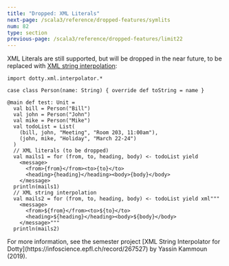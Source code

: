 ```yaml
---
title: "Dropped: XML Literals"
next-page: /scala3/reference/dropped-features/symlits
num: 82
type: section
previous-page: /scala3/reference/dropped-features/limit22
---
```


<!-- THIS FILE HAS BEEN GENERATED BY SCALADOC PREPROCESSOR.
    The whole process of generation the docs can be found under this README: https://github.com/lampepfl/dotty/blob/master/docs/README.md
    The source file can be found here https://github.com/lampepfl/dotty/edit/master/docs/docs/reference/dropped-features/xml.md
    NOTE THAT ANY CHANGES TO THIS FILE WILL BE OVERRIDEN BY PREPROCESSOR.
-->

XML Literals are still supported, but will be dropped in the near future, to
be replaced with [XML string interpolation](https://github.com/lampepfl/xml-interpolator):

<div class="snippet" scala-snippet ><div class="buttons"></div><pre><code class="language-scala"><span id="0" class="" >import dotty.xml.interpolator.*
</span><span id="1" class="" >
</span><span id="2" class="" >case class Person(name: String) { override def toString = name }
</span><span id="3" class="" >
</span><span id="4" class="" >@main def test: Unit =
</span><span id="5" class="" >  val bill = Person(&quot;Bill&quot;)
</span><span id="6" class="" >  val john = Person(&quot;John&quot;)
</span><span id="7" class="" >  val mike = Person(&quot;Mike&quot;)
</span><span id="8" class="" >  val todoList = List(
</span><span id="9" class="" >    (bill, john, &quot;Meeting&quot;, &quot;Room 203, 11:00am&quot;),
</span><span id="10" class="" >    (john, mike, &quot;Holiday&quot;, &quot;March 22-24&quot;)
</span><span id="11" class="" >  )
</span><span id="12" class="" >  // XML literals (to be dropped)
</span><span id="13" class="" >  val mails1 = for (from, to, heading, body) &lt;- todoList yield
</span><span id="14" class="" >    &lt;message&gt;
</span><span id="15" class="" >      &lt;from&gt;{from}&lt;/from&gt;&lt;to&gt;{to}&lt;/to&gt;
</span><span id="16" class="" >      &lt;heading&gt;{heading}&lt;/heading&gt;&lt;body&gt;{body}&lt;/body&gt;
</span><span id="17" class="" >    &lt;/message&gt;
</span><span id="18" class="" >  println(mails1)
</span><span id="19" class="" >  // XML string interpolation
</span><span id="20" class="" >  val mails2 = for (from, to, heading, body) &lt;- todoList yield xml&quot;&quot;&quot;
</span><span id="21" class="" >    &lt;message&gt;
</span><span id="22" class="" >      &lt;from&gt;${from}&lt;/from&gt;&lt;to&gt;${to}&lt;/to&gt;
</span><span id="23" class="" >      &lt;heading&gt;${heading}&lt;/heading&gt;&lt;body&gt;${body}&lt;/body&gt;
</span><span id="24" class="" >    &lt;/message&gt;&quot;&quot;&quot;
</span><span id="25" class="" >  println(mails2)
</span></code></pre></div>For more information, see the semester project [XML String Interpolator for Dotty](https://infoscience.epfl.ch/record/267527) by Yassin Kammoun (2019).
